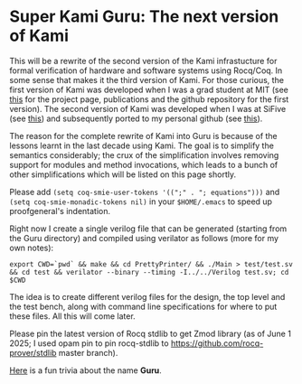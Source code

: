 # Super Kami Guru: The next version of Kami

This will be a rewrite of the second version of the Kami infrastucture for formal verification of hardware and software systems using Rocq/Coq.
In some sense that makes it the third version of Kami.
For those curious, the first version of Kami was developed when I was a grad student at MIT (see [this](http://plv.csail.mit.edu/kami/) for the project page, publications and the github repository for the first version).
The second version of Kami was developed when I was at SiFive (see [this](https://github.com/SiFive/Kami)) and subsequently ported to my personal github (see [this](https://github.com/vmurali/Kami)).

The reason for the complete rewrite of Kami into Guru is because of the lessons learnt in the last decade using Kami.
The goal is to simplify the semantics considerably; the crux of the simplification involves removing support for modules and method invocations, which leads to a bunch of other simplifications which will be listed on this page shortly.

Please add `(setq coq-smie-user-tokens '((";" . "; equations")))` and `(setq coq-smie-monadic-tokens nil)` in your `$HOME/.emacs` to speed up proofgeneral's indentation.

Right now I create a single verilog file that can be generated (starting from the Guru directory) and compiled using verilator as follows (more for my own notes):

```
export CWD=`pwd` && make && cd PrettyPrinter/ && ./Main > test/test.sv && cd test && verilator --binary --timing -I../../Verilog test.sv; cd $CWD
```

The idea is to create different verilog files for the design, the top level and the test bench, along with command line specifications for where to put these files. All this will come later.

Please pin the latest version of Rocq stdlib to get Zmod library (as of June 1 2025; I used opam pin to pin rocq-stdlib to https://github.com/rocq-prover/stdlib master branch).

[Here](https://www.youtube.com/watch?v=hcL46NjFDJU&list=PL6EC7B047181AD013&t=525s) is a fun trivia about the name **Guru**.
